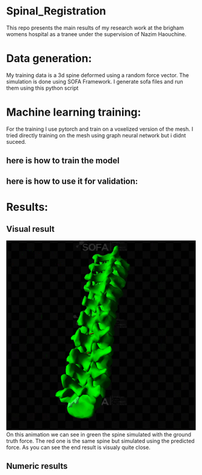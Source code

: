 # Spinal_Registration
This repo presents the main results of my research work at the brigham womens hospital as a tranee under the supervision of Nazim Haouchine.

# Data generation:
My training data is a 3d spine deformed using a random force vector.
The simulation is done using SOFA Framework.
I generate sofa files and run them using this python script



# Machine learning training:
For the training I use pytorch and train on a voxelized version of the mesh.
I tried directly training on the mesh using graph neural network but i didnt suceed.

## here is how to train the model


## here is how to use it for validation:



# Results:

## Visual result
![simulations](gif_sim.gif)
On this animation we can see in green the spine simulated with the ground truth force.
The red one is the same spine but simulated using the predicted force.
As you can see the end result is visualy quite close.

## Numeric results

